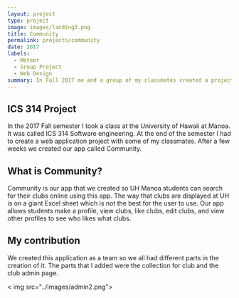 ```yaml
---
layout: project
type: project
image: images/landing2.png
title: Community
permalink: projects/community
date: 2017
labels:
  - Meteor
  - Group Project
  - Web Design
summary: In Fall 2017 me and a group of my classmates created a project that allowed UH Manoa students to interact with UH Manoa clubs
---
```


## ICS 314 Project
In the 2017 Fall semester I took a class at the University of Hawaii at Manoa. It was called ICS 314 Software engineering. At the end of the semester I had to create a web application project with some of my classmates. After a few weeks we created our app called Community.

## What is Community?
Community is our app that we created so UH Manoa students can search for their clubs online using this app. The way that clubs are displayed at UH is on a giant Excel sheet which is not the best for the user to use. Our app allows students make a profile, view clubs, like clubs, edit clubs, and view other profiles to see who likes what clubs. 

## My contribution 
We created this application as a team so we all had different parts in the creation of it. The parts that I added were the collection for club and the club admin page. 

< img src="../images/admin2.png">
